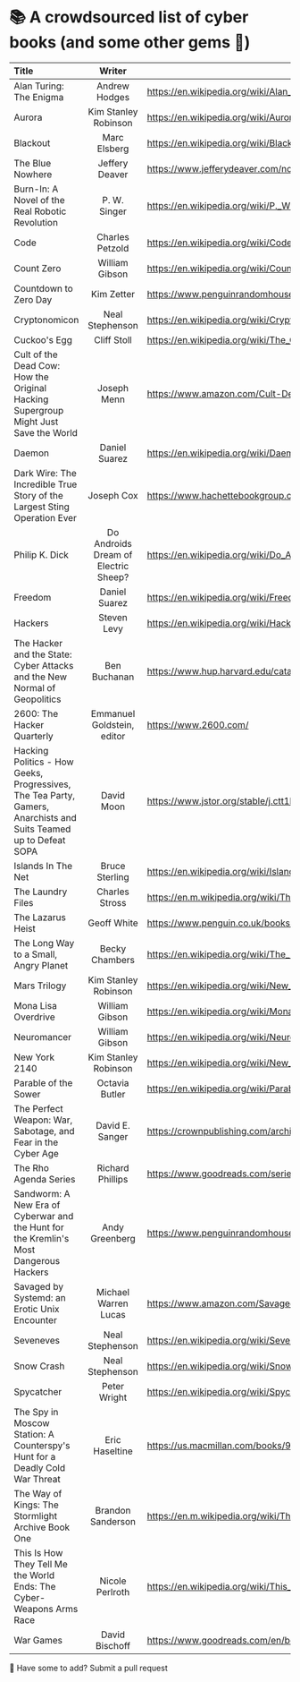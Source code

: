         
# 📚 A crowdsourced list of cyber books (and some other gems 💎)

| Title      | Writer | Link     |
| :---        |    :----:   |   -----------     |
| Alan Turing: The Enigma   | Andrew Hodges       | <https://en.wikipedia.org/wiki/Alan_Turing:_The_Enigma>      |
| Aurora | Kim Stanley Robinson | <https://en.wikipedia.org/wiki/Aurora_(novel)> |
| Blackout | Marc Elsberg | <https://en.wikipedia.org/wiki/Blackout_(Elsberg_novel)> |
| The Blue Nowhere | Jeffery Deaver | <https://www.jefferydeaver.com/novel/the-blue-nowhere/> | 
| Burn-In: A Novel of the Real Robotic Revolution | P. W. Singer | <https://en.wikipedia.org/wiki/P._W._Singer#Burn-In:_A_Novel_of_the_Real_Robotic_Revolution> |
| Code   | Charles Petzold       | <https://en.wikipedia.org/wiki/Code:_The_Hidden_Language_of_Computer_Hardware_and_Software>      |
| Count Zero | William Gibson | <https://en.wikipedia.org/wiki/Count_Zero>     |
| Countdown to Zero Day | Kim Zetter | <https://www.penguinrandomhouse.com/books/219931/countdown-to-zero-day-by-kim-zetter/> |
| Cryptonomicon     |    Neal Stephenson    |   <https://en.wikipedia.org/wiki/Cryptonomicon>     |
| Cuckoo's Egg   | Cliff Stoll        | <https://en.wikipedia.org/wiki/The_Cuckoo%27s_Egg_(book)>      |
| Cult of the Dead Cow: How the Original Hacking Supergroup Might Just Save the World | Joseph Menn | <https://www.amazon.com/Cult-Dead-Cow-Original-Supergroup-ebook/dp/B07J54F9KR> |
| Daemon | Daniel Suarez | <https://en.wikipedia.org/wiki/Daemon_(novel)> |
| Dark Wire: The Incredible True Story of the Largest Sting Operation Ever | Joseph Cox | <https://www.hachettebookgroup.com/titles/joseph-cox/dark-wire/9781541702691/> |
| Philip K. Dick | Do Androids Dream of Electric Sheep? | <https://en.wikipedia.org/wiki/Do_Androids_Dream_of_Electric_Sheep%3F> |
| Freedom | Daniel Suarez | <https://en.wikipedia.org/wiki/Freedom%E2%84%A2> | 
| Hackers   | Steven Levy       | <https://en.wikipedia.org/wiki/Hackers:_Heroes_of_the_Computer_Revolution>      |
| The Hacker and the State: Cyber Attacks and the New Normal of Geopolitics |    Ben Buchanan   |   <https://www.hup.harvard.edu/catalog.php?isbn=9780674987555>     |
| 2600: The Hacker Quarterly | Emmanuel Goldstein, editor | <https://www.2600.com/> |
| Hacking Politics - How Geeks, Progressives, The Tea Party, Gamers, Anarchists and Suits Teamed up to Defeat SOPA | David Moon | <https://www.jstor.org/stable/j.ctt1bkm5rz> |
| Islands In The Net | Bruce Sterling | <https://en.wikipedia.org/wiki/Islands_in_the_Net> |
| The Laundry Files | Charles Stross | <https://en.m.wikipedia.org/wiki/The_Laundry_Files> |
| The Lazarus Heist | Geoff White | <https://www.penguin.co.uk/books/447163/the-lazarus-heist-by-white-geoff/9780241554272> | 
| The Long Way to a Small, Angry Planet | Becky Chambers | <https://en.wikipedia.org/wiki/The_Long_Way_to_a_Small,_Angry_Planet> |
| Mars Trilogy | Kim Stanley Robinson | <https://en.wikipedia.org/wiki/New_York_2140> |
| Mona Lisa Overdrive | William Gibson | <https://en.wikipedia.org/wiki/Mona_Lisa_Overdrive>      |
| Neuromancer | William Gibson | <https://en.wikipedia.org/wiki/Neuromancer>     |
| New York 2140 | Kim Stanley Robinson | <https://en.wikipedia.org/wiki/New_York_2140> |
| Parable of the Sower | Octavia Butler | <https://en.wikipedia.org/wiki/Parable_of_the_Sower_(novel)> |
| The Perfect Weapon: War, Sabotage, and Fear in the Cyber Age | David E. Sanger | <https://crownpublishing.com/archives/feature/perfect-weapon-inside-story-cyberweapons> |
| The Rho Agenda Series | Richard Phillips | <https://www.goodreads.com/series/61746-the-rho-agenda> |
| Sandworm: A New Era of Cyberwar and the Hunt for the Kremlin's Most Dangerous Hackers | Andy Greenberg | <https://www.penguinrandomhouse.com/books/597684/sandworm-by-andy-greenberg/> |
| Savaged by Systemd: an Erotic Unix Encounter | Michael Warren Lucas | <https://www.amazon.com/Savaged-Systemd-Erotic-Unix-Encounter-ebook/dp/B075DYXZW1> |
| Seveneves | Neal Stephenson | <https://en.wikipedia.org/wiki/Seveneves> |
| Snow Crash   | Neal Stephenson       | <https://en.wikipedia.org/wiki/Snow_Crash>      |
| Spycatcher   | Peter Wright       | <https://en.wikipedia.org/wiki/Spycatcher>      |
| The Spy in Moscow Station: A Counterspy's Hunt for a Deadly Cold War Threat |    Eric Haseltine  | <https://us.macmillan.com/books/9781250301161>   |
| The Way of Kings: The Stormlight Archive Book One | Brandon Sanderson | <https://en.m.wikipedia.org/wiki/The_Stormlight_Archive> |
| This Is How They Tell Me the World Ends: The Cyber-Weapons Arms Race   | Nicole Perlroth       | <https://en.wikipedia.org/wiki/This_Is_How_They_Tell_Me_the_World_Ends:_The_Cyberweapons_Arms_Race>      |
| War Games | David Bischoff | <https://www.goodreads.com/en/book/show/74328> |

🙋 Have some to add? Submit a pull request

